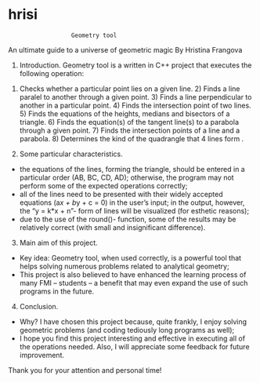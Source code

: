 # hrisi
                      Geometry tool
An ultimate guide to a universe of geometric magic
									By Hristina Frangova

1.	Introduction.
Geometry tool is a written in C++ project that executes the following operation:
1) Checks whether a particular point lies on a given line.
       2)  Finds a line paralel to another through a given point.
       3)  Finds a line perpendicular to another in a particular point.
       4)  Finds the intersection point of two lines.
       5)  Finds the equations of the heights, medians and bisectors of a triangle.
       6)  Finds the equation(s) of the tangent line(s) to a parabola through a given point.
       7)  Finds the intersection points of a line and a parabola.
       8)  Determines the kind of the quadrangle that 4 lines form .

2.	Some particular characteristics.
-	the equations of the lines, forming the triangle, should be entered in a particular order (AB, BC, CD, AD); otherwise, the program may not perform some of the expected operations correctly;
-	all of the lines need to be presented with their widely accepted equations (a*x + b*y + c = 0) in the user’s input; in the output, however, the “y = k*x + n”- form of lines will be visualized (for esthetic reasons);
-	due to the use of the round()- function, some of the results may be relatively correct (with small and insignificant difference).

3.	Main aim of this project.
-	Key idea: Geometry tool, when used correctly, is a powerful tool that helps solving numerous problems related to analytical geometry;
-	This project is also believed to have enhanced the learning process of many FMI – students – a benefit that may even expand the use of such programs in the future.

4.	Conclusion.
-	Why? 
I have chosen this project because, quite frankly, I enjoy solving geometric problems (and coding tediously long programs as well);
-	I hope you find this project interesting and effective in executing all of the operations needed. Also, I will appreciate some feedback for future improvement.

Thank you for your attention and personal time!


 


